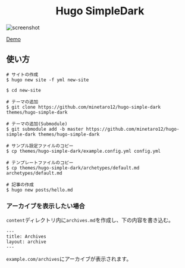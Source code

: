 <h1 align=center>Hugo SimpleDark</h1>

![screenshot](https://user-images.githubusercontent.com/77948036/182126160-5fbc1e4d-fb02-4ad8-aaab-bc0e75b6df80.png)

[Demo](https://minetaro12.github.io/hugo-simple-dark)

## 使い方

```
# サイトの作成
$ hugo new site -f yml new-site

$ cd new-site

# テーマの追加
$ git clone https://github.com/minetaro12/hugo-simple-dark themes/hugo-simple-dark

# テーマの追加(Submodule)
$ git submodule add -b master https://github.com/minetaro12/hugo-simple-dark themes/hugo-simple-dark

# サンプル設定ファイルのコピー
$ cp themes/hugo-simple-dark/example.config.yml config.yml

# テンプレートファイルのコピー
$ cp themes/hugo-simple-dark/archetypes/default.md archetypes/default.md

# 記事の作成
$ hugo new posts/hello.md
```

### アーカイブを表示したい場合

`content`ディレクトリ内に`archives.md`を作成し、下の内容を書き込む。

```
---
title: Archives
layout: archive
---
```

`example.com/archives`にアーカイブが表示されます。